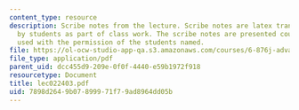 ```yaml
---
content_type: resource
description: Scribe notes from the lecture. Scribe notes are latex transcriptions
  by students as part of class work. The scribe notes are presented courtesy of and
  used with the permission of the students named.
file: https://ol-ocw-studio-app-qa.s3.amazonaws.com/courses/6-876j-advanced-topics-in-cryptography-spring-2003/7898d2649b07899971f79ad8964dd05b_lec022403.pdf
file_type: application/pdf
parent_uid: dcc455d9-209e-0f0f-4440-e59b1972f918
resourcetype: Document
title: lec022403.pdf
uid: 7898d264-9b07-8999-71f7-9ad8964dd05b
---
```

